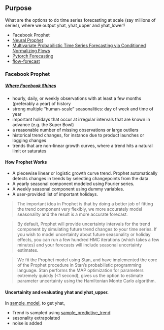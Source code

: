 ## Purpose
What are the options to do time series forecasting at scale (say millions of series), where we output yhat, yhat_upper and yhat_lower?

 * Facebook Prophet
 * [Neural Prophet](https://neuralprophet.com)
 * [Multivariate Probabilistic Time Series Forecasting via Conditioned Normalizing Flows](https://arxiv.org/abs/2002.06103)
 * [Pytorch Forecasting](https://pytorch-forecasting.readthedocs.io/en/latest/)
 * [flow-forecast](https://github.com/AIStream-Peelout/flow-forecast)

### Facebook Prophet
##### [Where Facebook Shines](https://research.fb.com/blog/2017/02/prophet-forecasting-at-scale/)
 - hourly, daily, or weekly observations with at least a few months (preferably a year) of history
 - strong multiple “human-scale” seasonalities: day of week and time of year
 - important holidays that occur at irregular intervals that are known in advance (e.g. the Super Bowl)
 - a reasonable number of missing observations or large outliers
 - historical trend changes, for instance due to product launches or logging changes
 - trends that are non-linear growth curves, where a trend hits a natural limit or saturates
#### How Prophet Works
 - A piecewise linear or logistic growth curve trend. Prophet automatically detects changes in trends by selecting changepoints from the data.
 - A yearly seasonal component modeled using Fourier series.
 - A weekly seasonal component using dummy variables.
 - A user-provided list of important holidays.

> The important idea in Prophet is that by doing a better job of fitting the trend component very flexibly, we more accurately model seasonality and the result is a more accurate forecast. 

> By default, Prophet will provide uncertainty intervals for the trend component by simulating future trend changes to your time series. If you wish to model uncertainty about future seasonality or holiday effects, you can run a few hundred HMC iterations (which takes a few minutes) and your forecasts will include seasonal uncertainty estimates.

> We fit the Prophet model using Stan, and have implemented the core of the Prophet procedure in Stan’s probabilistic programming language. Stan performs the MAP optimization for parameters extremely quickly (<1 second), gives us the option to estimate parameter uncertainty using the Hamiltonian Monte Carlo algorithm. 

#### Uncertainity and evaluating yhat and yhat_upper.
In [sample_model](https://github.com/facebook/prophet/blob/cd8a24eddd6bebb9888f2e0ae2388f209047b02d/python/prophet/forecaster.py#L1455), to get yhat, 
 - Trend is sampled using [sample_predictive_trend](https://github.com/facebook/prophet/blob/cd8a24eddd6bebb9888f2e0ae2388f209047b02d/python/prophet/forecaster.py#L1485)
 - sesonality extrapolated
 - noise is added
